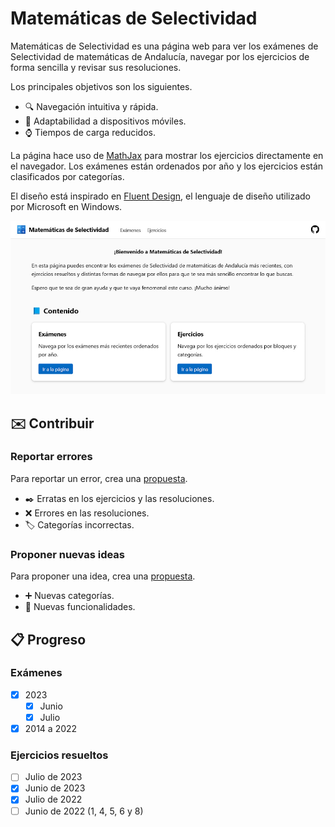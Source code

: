 # Matemáticas de Selectividad

Matemáticas de Selectividad es una página web para ver los exámenes de Selectividad de matemáticas de Andalucía, navegar por los ejercicios de forma sencilla y revisar sus resoluciones.

Los principales objetivos son los siguientes.

- 🔍 Navegación intuitiva y rápida.
- 📱 Adaptabilidad a dispositivos móviles.
- ⌚ Tiempos de carga reducidos.

La página hace uso de [MathJax](https://www.mathjax.org/) para mostrar los ejercicios directamente en el navegador.
Los exámenes están ordenados por año y los ejercicios están clasificados por categorías.

El diseño está inspirado en [Fluent Design](https://fluent2.microsoft.design), el lenguaje de diseño utilizado por Microsoft en Windows.

![Captura de pantalla](img/screenshot.jpg)

## ✉️ Contribuir

### Reportar errores
Para reportar un error, crea una [propuesta](https://github.com/DanielSevillano/matematicas-selectividad/issues).

- ✒️ Erratas en los ejercicios y las resoluciones.
- ❌ Errores en las resoluciones.
- 🏷️ Categorías incorrectas.

### Proponer nuevas ideas
Para proponer una idea, crea una [propuesta](https://github.com/DanielSevillano/matematicas-selectividad/issues).

- ➕ Nuevas categorías.
- 🚀 Nuevas funcionalidades.

## 📋 Progreso

### Exámenes
- [x] 2023
    - [x] Junio
    - [x] Julio
- [x] 2014 a 2022

### Ejercicios resueltos
- [ ] Julio de 2023
- [x] Junio de 2023
- [x] Julio de 2022
- [ ] Junio de 2022 (1, 4, 5, 6 y 8)